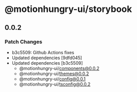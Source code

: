 # @motionhungry-ui/storybook

## 0.0.2

### Patch Changes

- b3c5509: Github Actions fixes
- Updated dependencies [9dfd045]
- Updated dependencies [b3c5509]
  - @motionhungry-ui/components@0.0.2
  - @motionhungry-ui/themes@0.0.2
  - @motionhungry-ui/config@0.0.1
  - @motionhungry-ui/tsconfig@0.0.2
